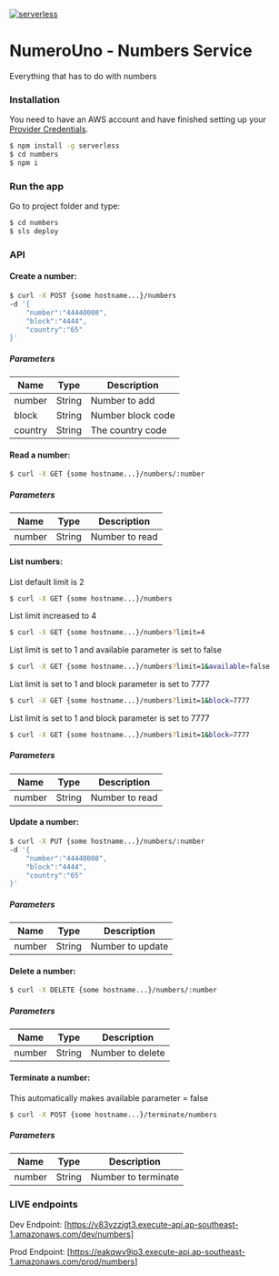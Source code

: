 [![serverless](http://public.serverless.com/badges/v3.svg)](http://www.serverless.com)

# NumeroUno - Numbers Service
Everything that has to do with numbers

### Installation
You need to have an AWS account and have finished setting up your [Provider Credentials].

```sh
$ npm install -g serverless
$ cd numbers
$ npm i
```

### Run the app
Go to project folder and type:

```sh
$ cd numbers
$ sls deploy
```

### API
#### Create a number:

```sh
$ curl -X POST {some hostname...}/numbers 
-d '{
    "number":"44440008",
    "block":"4444",
    "country":"65"
}'
```

##### Parameters

| Name | Type | Description |
|---|---|---|
| number | String | Number to add |
| block | String | Number block code |
| country | String | The country code |

#### Read a number:

```sh
$ curl -X GET {some hostname...}/numbers/:number 
```

##### Parameters

| Name | Type | Description |
|---|---|---|
| number | String | Number to read |

#### List numbers:
List default limit is 2
```sh
$ curl -X GET {some hostname...}/numbers 
```

List limit increased to 4
```sh
$ curl -X GET {some hostname...}/numbers?limit=4 
```

List limit is set to 1 and available parameter is set to false
```sh
$ curl -X GET {some hostname...}/numbers?limit=1&available=false
```

List limit is set to 1 and block parameter is set to 7777
```sh
$ curl -X GET {some hostname...}/numbers?limit=1&block=7777
```

List limit is set to 1 and block parameter is set to 7777
```sh
$ curl -X GET {some hostname...}/numbers?limit=1&block=7777
```

##### Parameters

| Name | Type | Description |
|---|---|---|
| number | String | Number to read |

#### Update a number:

```sh
$ curl -X PUT {some hostname...}/numbers/:number 
-d '{
    "number":"44440008",
    "block":"4444",
    "country":"65"
}'

```

##### Parameters

| Name | Type | Description |
|---|---|---|
| number | String | Number to update |

#### Delete a number:

```sh
$ curl -X DELETE {some hostname...}/numbers/:number 
```

##### Parameters

| Name | Type | Description |
|---|---|---|
| number | String | Number to delete |

#### Terminate a number:
This automatically makes available parameter = false

```sh
$ curl -X POST {some hostname...}/terminate/numbers 
```

##### Parameters

| Name | Type | Description |
|---|---|---|
| number | String | Number to terminate |

### LIVE endpoints
Dev Endpoint: 
[https://v83vzzjgt3.execute-api.ap-southeast-1.amazonaws.com/dev/numbers]

Prod Endpoint: 
[https://eakqwv9ip3.execute-api.ap-southeast-1.amazonaws.com/prod/numbers]


[Provider Credentials]: <https://www.youtube.com/watch?v=HSd9uYj2LJA>
[https://v83vzzjgt3.execute-api.ap-southeast-1.amazonaws.com/dev/numbers]:<https://v83vzzjgt3.execute-api.ap-southeast-1.amazonaws.com/dev/numbers>
[https://eakqwv9ip3.execute-api.ap-southeast-1.amazonaws.com/prod/numbers]:<https://eakqwv9ip3.execute-api.ap-southeast-1.amazonaws.com/prod/numbers>